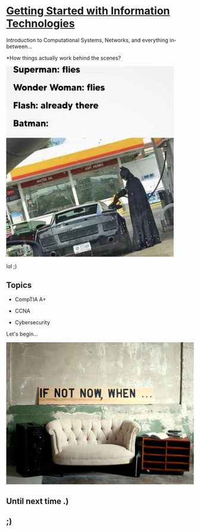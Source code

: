 # [Getting Started with Information Technologies](https://github.com/skywalkerSam/Introduction-To-Information-Technologies)

Introduction to Computational Systems, Networks, and everything in-between...

*How things actually work behind the scenes?

<img src="./Resources/memes/theBatman.jpg" alt='The Batman' width=450>

lol ;)

## Topics

- CompTIA A+

- CCNA

- Cybersecurity

Let's begin...

<img src="./Resources/memes/letsBegin.jpg" alt="Let's begin" width=600>

## Until next time .)

## ;)
